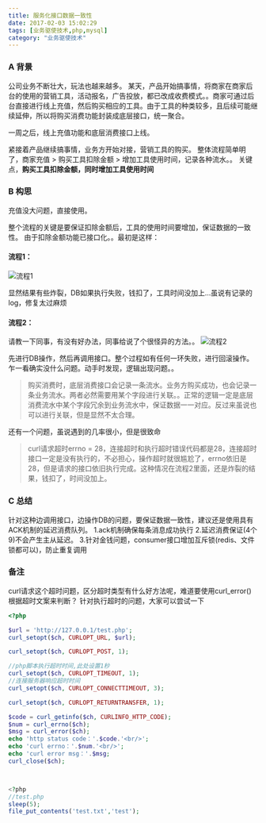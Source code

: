 ```yaml
---
title: 服务化接口数据一致性
date: 2017-02-03 15:02:29
tags: [业务驱使技术,php,mysql]
category: "业务驱使技术"
---
```


### A 背景

公司业务不断壮大，玩法也越来越多。
某天，产品开始搞事情，将商家在商家后台的使用的营销工具，活动报名，广告投放，都已改成收费模式。。商家可通过后台直接进行线上充值，然后购买相应的工具。由于工具的种类较多，且后续可能继续延伸，所以将购买消费功能封装成底层接口，统一聚合。

一周之后，线上充值功能和底层消费接口上线。

紧接着产品继续搞事情，业务方开始对接，营销工具的购买。
整体流程简单明了，商家充值 > 购买工具扣除金额 > 增加工具使用时间，记录各种流水。。
关键点，**购买工具扣除金额，同时增加工具使用时间**


### B 构思
充值没大问题，直接使用。

整个流程的关键是要保证扣除金额后，工具的使用时间要增加，保证数据的一致性。
由于扣除金额功能已接口化。。最初是这样：

#### 流程1：
![流程1][1]
  
 显然结果有些炸裂，DB如果执行失败，钱扣了，工具时间没加上...虽说有记录的log，修复太过麻烦 


  
  
#### 流程2：
请教一下同事，有没有好办法，同事给说了个很怪异的方法。。
![流程2][2]

先进行DB操作，然后再调用接口。整个过程如有任何一环失败，进行回滚操作。乍一看确实没什么问题。动手时发现，逻辑出现问题。。
>购买消费时，底层消费接口会记录一条流水。业务方购买成功，也会记录一条业务流水。两者必然需要用某个字段进行关联。。正常的逻辑一定是底层消费流水中某个字段冗余到业务流水中，保证数据一一对应。反过来虽说也可以进行关联，但是显然不太合理。

还有一个问题，虽说遇到的几率很小，但是很致命
>curl请求超时errno = 28，连接超时和执行超时错误代码都是28，连接超时接口一定是没有执行的，不必担心，操作超时就很尴尬了，errno依旧是28，但是请求的接口依旧执行完成。这种情况在流程2里面，还是炸裂的结果，钱扣了，时间没加上。


### C 总结
针对这种边调用接口，边操作DB的问题，要保证数据一致性，建议还是使用具有ACK机制的延迟消费队列。
1.ack机制确保每条消息成功执行
2.延迟消费保证(4个9)不会产生主从延迟。
3.针对金钱问题，consumer接口增加互斥锁(redis、文件锁都可以)，防止重复调用

### 备注

curl请求这个超时问题，区分超时类型有什么好方法呢，难道要使用curl_error()根据超时文案来判断？
针对执行超时的问题，大家可以尝试一下
```php
<?php

$url = 'http://127.0.0.1/test.php';
curl_setopt($ch, CURLOPT_URL, $url);

curl_setopt($ch, CURLOPT_POST, 1);

//php脚本执行超时时间,此处设置1秒
curl_setopt($ch, CURLOPT_TIMEOUT, 1);
//连接服务器响应超时时间
curl_setopt($ch, CURLOPT_CONNECTTIMEOUT, 3);

curl_setopt($ch, CURLOPT_RETURNTRANSFER, 1);

$code = curl_getinfo($ch, CURLINFO_HTTP_CODE);
$num = curl_errno($ch);
$msg = curl_error($ch);
echo 'http status code：'.$code.'<br/>';
echo 'curl errno：'.$num.'<br/>';
echo 'curl error msg：'.$msg;
curl_close($ch);



<?php
//test.php
sleep(5);
file_put_contents('test.txt','test');

```


  [1]: http://ogdi895gw.bkt.clouddn.com/flow_20170203_1.png
  [2]: http://ogdi895gw.bkt.clouddn.com/flow_20170203_2.png